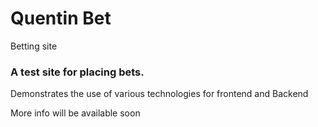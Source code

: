 # Quentin Bet

Betting site

### A test site for placing bets. 
Demonstrates the use of various technologies for frontend and Backend

More info will be available soon
